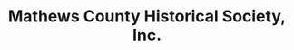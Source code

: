 ---
layout: repo
title: "Mathews County Historical Society, Inc."
id: 16230
permalink: repos/16230/
---